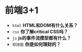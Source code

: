 # 前端3+1
- `html` **HTML和DOM有什么关系？**
- `css` **你了解critical CSS吗？**
- `js` **js的事件流模型都有什么？**
- `软技能` **你是如何理财的？**

